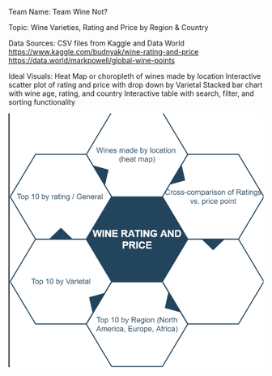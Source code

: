 Team Name: Team Wine Not?

Topic: Wine Varieties, Rating and Price by Region & Country

Data Sources: CSV files from Kaggle and Data World
https://www.kaggle.com/budnyak/wine-rating-and-price
https://data.world/markpowell/global-wine-points

Ideal Visuals:
Heat Map or choropleth of wines made by location
Interactive scatter plot of rating and price with drop down by Varietal
Stacked bar chart with wine age, rating, and country
Interactive table with search, filter, and sorting functionality


![Diagram](diagram.png)

